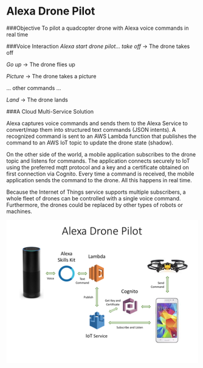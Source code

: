# Alexa Drone Pilot

###Objective
To pilot a quadcopter drone with Alexa voice commands in real time

###Voice Interaction
_Alexa start drone pilot... take off_  -> The drone takes off

_Go up_  -> The drone flies up

_Picture_ -> The drone takes a picture

... other commands ...

_Land_  -> The drone lands

###A Cloud Multi-Service Solution

Alexa captures voice commands and sends them to the Alexa Service to convert/map them into structured text commands (JSON intents). A recognized command is sent to an AWS Lambda function that publishes the command to an AWS IoT topic to update the drone state (shadow).

On the other side of the world, a mobile application subscribes to the drone topic and listens for commands. The application connects securely to IoT using the preferred mqtt protocol and a key and a certificate obtained on first connection via Cognito. Every time a command is received, the mobile application sends the command to the drone. All this happens in real time.

Because the Internet of Things service supports multiple subscribers, a whole fleet of drones can be controlled with a single voice command. Furthermore, the drones could be replaced by other types of robots or machines.

![Architecture](https://raw.githubusercontent.com/jose-troche/Documentation/master/AlexaDronePilot/AlexaDronePilotArchitecture.png)

